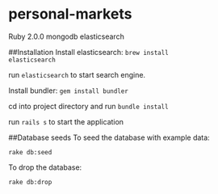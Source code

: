 personal-markets
================

Ruby 2.0.0
mongodb
elasticsearch

##Installation
Install elasticsearch: <code>brew install elasticsearch </code>

run <code>elasticsearch</code> to start search engine.

Install bundler: <code>gem install bundler</code>

cd into project directory and run <code>bundle install</code>

run <code>rails s</code> to start the application

##Database seeds
To seed the database with example data:

<code>rake db:seed</code>

To drop the database:

<code>rake db:drop</code>
